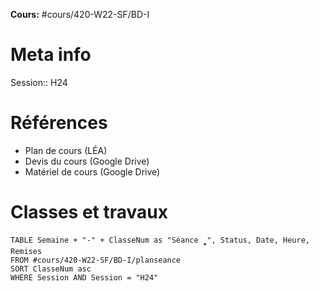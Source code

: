 **Cours:** #cours/420-W22-SF/BD-I 
# Meta info
Session:: H24
# Références
* Plan de cours (LÉA)
* Devis du cours (Google Drive)
* Matériel de cours (Google Drive)
# Classes et travaux
```dataview
TABLE Semaine + "-" + ClasseNum as "Séance 🢑", Status, Date, Heure, Remises
FROM #cours/420-W22-SF/BD-I/planseance
SORT ClasseNum asc
WHERE Session AND Session = "H24"
```